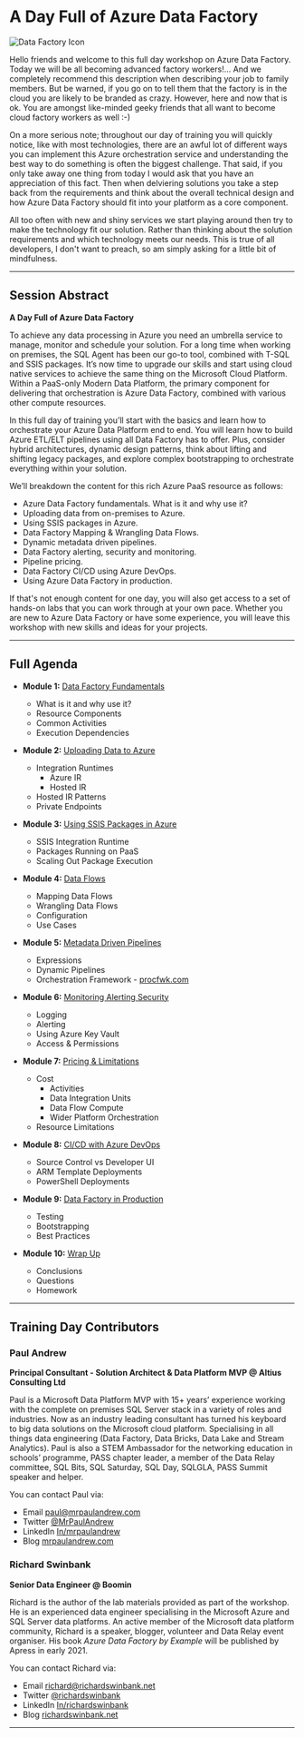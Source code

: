 # A Day Full of Azure Data Factory

![Data Factory Icon](https://mrpaulandrew.files.wordpress.com/2020/08/m00-intro-and-agenda.png)

Hello friends and welcome to this full day workshop on Azure Data Factory. Today we will be all becoming advanced factory workers!... And we completely recommend this description when describing your job to family members. But be warned, if you go on to tell them that the factory is in the cloud you are likely to be branded as crazy. However, here and now that is ok. You are amongst like-minded geeky friends that all want to become cloud factory workers as well :-)

On a more serious note; throughout our day of training you will quickly notice, like with most technologies, there are an awful lot of different ways you can implement this Azure orchestration service and understanding the best way to do something is often the biggest challenge. That said, if you only take away one thing from today I would ask that you have an appreciation of this fact. Then when delviering solutions you take a step back from the requirements and think about the overall technical design and how Azure Data Factory should fit into your platform as a core component.

All too often with new and shiny services we start playing around then try to make the technology fit our solution. Rather than thinking about the solution requirements and which technology meets our needs. This is true of all developers, I don't want to preach, so am simply asking for a little bit of mindfulness.

___

## Session Abstract

__A Day Full of Azure Data Factory__

To achieve any data processing in Azure you need an umbrella service to manage, monitor and schedule your solution. For a long time when working on premises, the SQL Agent has been our go-to tool, combined with T-SQL and SSIS packages. It’s now time to upgrade our skills and start using cloud native services to achieve the same thing on the Microsoft Cloud Platform. Within a PaaS-only Modern Data Platform, the primary component for delivering that orchestration is Azure Data Factory, combined with various other compute resources.

In this full day of training you’ll start with the basics and learn how to orchestrate your Azure Data Platform end to end. You will learn how to build Azure ETL/ELT pipelines using all Data Factory has to offer. Plus, consider hybrid architectures, dynamic design patterns, think about lifting and shifting legacy packages, and explore complex bootstrapping to orchestrate everything within your solution.

We’ll breakdown the content for this rich Azure PaaS resource as follows:

* Azure Data Factory fundamentals. What is it and why use it?
* Uploading data from on-premises to Azure.
* Using SSIS packages in Azure.
* Data Factory Mapping & Wrangling Data Flows.
* Dynamic metadata driven pipelines.
* Data Factory alerting, security and monitoring.
* Pipeline pricing.
* Data Factory CI/CD using Azure DevOps.
* Using Azure Data Factory in production.

If that's not enough content for one day, you will also get access to a set of hands-on labs that you can work through at your own pace. Whether you are new to Azure Data Factory or have some experience, you will leave this workshop with new skills and ideas for your projects.

___

## Full Agenda

* __Module 1:__ [Data Factory Fundamentals](https://github.com/mrpaulandrew/A-Day-Full-of-Azure-Data-Factory/blob/master/Slides/M01%20-%20Fundamentals.pdf)
    * What is it and why use it?
    * Resource Components
    * Common Activities
    * Execution Dependencies

* __Module 2:__ [Uploading Data to Azure](https://github.com/mrpaulandrew/A-Day-Full-of-Azure-Data-Factory/blob/master/Slides/M02%20-%20Uploading%20Data.pdf)
    * Integration Runtimes
      * Azure IR
      * Hosted IR
    * Hosted IR Patterns
    * Private Endpoints

* __Module 3:__ [Using SSIS Packages in Azure](https://github.com/mrpaulandrew/A-Day-Full-of-Azure-Data-Factory/blob/master/Slides/M03%20-%20Using%20SSIS%20Packages.pdf)
    * SSIS Integration Runtime
    * Packages Running on PaaS
    * Scaling Out Package Execution

* __Module 4:__ [Data Flows](https://github.com/mrpaulandrew/A-Day-Full-of-Azure-Data-Factory/blob/master/Slides/M04%20-%20Data%20Flows.pdf)
    * Mapping Data Flows
    * Wrangling Data Flows
    * Configuration
    * Use Cases

* __Module 5:__ [Metadata Driven Pipelines](https://github.com/mrpaulandrew/A-Day-Full-of-Azure-Data-Factory/blob/master/Slides/M05%20-%20Metadata%20Driven.pdf)
    * Expressions
    * Dynamic Pipelines
    * Orchestration Framework - [procfwk.com](http://procfwk.com/)

* __Module 6:__ [Monitoring Alerting Security](https://github.com/mrpaulandrew/A-Day-Full-of-Azure-Data-Factory/blob/master/Slides/M06%20-%20Monitoring%20Alerting%20Security.pdf)
    * Logging
    * Alerting
    * Using Azure Key Vault
    * Access & Permissions

* __Module 7:__ [Pricing & Limitations](https://github.com/mrpaulandrew/A-Day-Full-of-Azure-Data-Factory/blob/master/Slides/M07%20-%20Pricing%20%26%20Limitations.pdf)
  * Cost
    * Activities
    * Data Integration Units
    * Data Flow Compute
    * Wider Platform Orchestration
  * Resource Limitations

* __Module 8:__ [CI/CD with Azure DevOps](https://github.com/mrpaulandrew/A-Day-Full-of-Azure-Data-Factory/blob/master/Slides/M08%20-%20CICD%20with%20Azure%20DevOps.pdf)
    * Source Control vs Developer UI
    * ARM Template Deployments
    * PowerShell Deployments

* __Module 9:__ [Data Factory in Production](https://github.com/mrpaulandrew/A-Day-Full-of-Azure-Data-Factory/blob/master/Slides/M09%20-%20ADF%20in%20Production.pdf)
    * Testing
    * Bootstrapping
    * Best Practices

* __Module 10:__ [Wrap Up](https://github.com/mrpaulandrew/A-Day-Full-of-Azure-Data-Factory/blob/master/Slides/M10%20-%20Wrap%20Up.pdf)
    * Conclusions
    * Questions
    * Homework

___

## Training Day Contributors
### Paul Andrew 
__Principal Consultant - Solution Architect & Data Platform MVP @ Altius Consulting Ltd__

Paul is a Microsoft Data Platform MVP with 15+ years’ experience working with the complete on premises SQL Server stack in a variety of roles and industries. Now as an industry leading consultant has turned his keyboard to big data solutions on the Microsoft cloud platform. Specialising in all things data engineering (Data Factory, Data Bricks, Data Lake and Stream Analytics). Paul is also a STEM Ambassador for the networking education in schools’ programme, PASS chapter leader, a member of the Data Relay committee, SQL Bits, SQL Saturday, SQL Day, SQLGLA, PASS Summit speaker and helper.

You can contact Paul via:

- Email [paul@mrpaulandrew.com](mailto:paul@mrpaulandrew.com)
- Twitter [@MrPaulAndrew](https://twitter.com/MrPaulAndrew)
- LinkedIn [In/mrpaulandrew](https://www.linkedin.com/in/mrpaulandrew/)
- Blog [mrpaulandrew.com](https://mrpaulandrew.com)

### Richard Swinbank
__Senior Data Engineer @ Boomin__

Richard is the author of the lab materials provided as part of the workshop. He is an experienced data engineer specialising in the Microsoft Azure and SQL Server data platforms. An active member of the Microsoft data platform community, Richard is a speaker, blogger, volunteer and Data Relay event organiser. His book _Azure Data Factory by Example_ will be published by Apress in early 2021.

You can contact Richard via:

- Email [richard@richardswinbank.net](mailto:richard@richardswinbank.net)
- Twitter [@richardswinbank](https://twitter.com/RichardSwinbank)
- LinkedIn [In/richardswinbank](https://www.linkedin.com/in/richardswinbank/)
- Blog [richardswinbank.net](https://richardswinbank.net)

___
